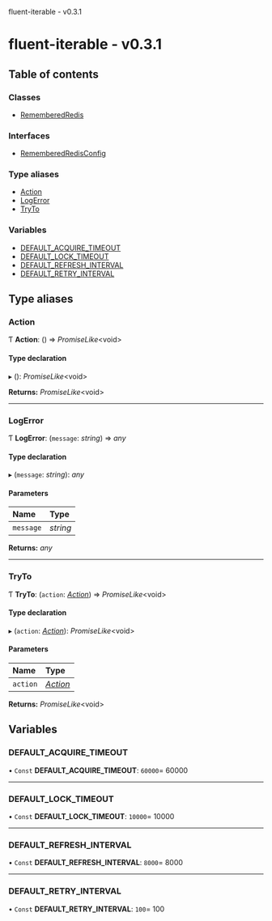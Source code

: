 fluent-iterable - v0.3.1

# fluent-iterable - v0.3.1

## Table of contents

### Classes

- [RememberedRedis](classes/rememberedredis.md)

### Interfaces

- [RememberedRedisConfig](interfaces/rememberedredisconfig.md)

### Type aliases

- [Action](README.md#action)
- [LogError](README.md#logerror)
- [TryTo](README.md#tryto)

### Variables

- [DEFAULT\_ACQUIRE\_TIMEOUT](README.md#default_acquire_timeout)
- [DEFAULT\_LOCK\_TIMEOUT](README.md#default_lock_timeout)
- [DEFAULT\_REFRESH\_INTERVAL](README.md#default_refresh_interval)
- [DEFAULT\_RETRY\_INTERVAL](README.md#default_retry_interval)

## Type aliases

### Action

Ƭ **Action**: () => *PromiseLike*<void\>

#### Type declaration

▸ (): *PromiseLike*<void\>

**Returns:** *PromiseLike*<void\>

___

### LogError

Ƭ **LogError**: (`message`: *string*) => *any*

#### Type declaration

▸ (`message`: *string*): *any*

#### Parameters

| Name | Type |
| :------ | :------ |
| `message` | *string* |

**Returns:** *any*

___

### TryTo

Ƭ **TryTo**: (`action`: [*Action*](README.md#action)) => *PromiseLike*<void\>

#### Type declaration

▸ (`action`: [*Action*](README.md#action)): *PromiseLike*<void\>

#### Parameters

| Name | Type |
| :------ | :------ |
| `action` | [*Action*](README.md#action) |

**Returns:** *PromiseLike*<void\>

## Variables

### DEFAULT\_ACQUIRE\_TIMEOUT

• `Const` **DEFAULT\_ACQUIRE\_TIMEOUT**: ``60000``= 60000

___

### DEFAULT\_LOCK\_TIMEOUT

• `Const` **DEFAULT\_LOCK\_TIMEOUT**: ``10000``= 10000

___

### DEFAULT\_REFRESH\_INTERVAL

• `Const` **DEFAULT\_REFRESH\_INTERVAL**: ``8000``= 8000

___

### DEFAULT\_RETRY\_INTERVAL

• `Const` **DEFAULT\_RETRY\_INTERVAL**: ``100``= 100
